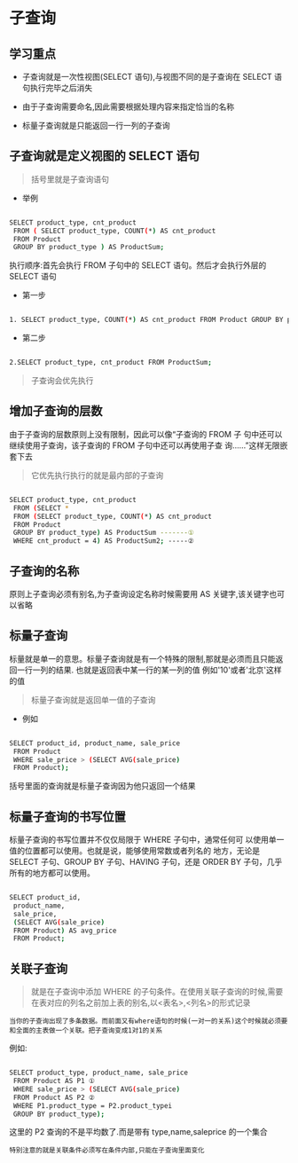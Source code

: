 # 子查询

## 学习重点

- 子查询就是一次性视图(SELECT 语句),与视图不同的是子查询在 SELECT 语句执行完毕之后消失

- 由于子查询需要命名,因此需要根据处理内容来指定恰当的名称

- 标量子查询就是只能返回一行一列的子查询

## 子查询就是定义视图的 SELECT 语句

> 括号里就是子查询语句

- 举例

```bash

SELECT product_type, cnt_product
 FROM ( SELECT product_type, COUNT(*) AS cnt_product
 FROM Product
 GROUP BY product_type ) AS ProductSum;

```

执行顺序:首先会执行 FROM 子句中的 SELECT 语句。然后才会执行外层的 SELECT 语句

- 第一步

```bash

1. SELECT product_type, COUNT(*) AS cnt_product FROM Product GROUP BY product_type

```

- 第二步

```bash

2.SELECT product_type, cnt_product FROM ProductSum;

```

> 子查询会优先执行

## 增加子查询的层数

由于子查询的层数原则上没有限制，因此可以像“子查询的 FROM 子
句中还可以继续使用子查询，该子查询的 FROM 子句中还可以再使用子查
询……”这样无限嵌套下去

> 它优先执行执行的就是最内部的子查询

```bash

SELECT product_type, cnt_product
 FROM (SELECT *
 FROM (SELECT product_type, COUNT(*) AS cnt_product
 FROM Product
 GROUP BY product_type) AS ProductSum -------①
 WHERE cnt_product = 4) AS ProductSum2; -----②

```

## 子查询的名称

原则上子查询必须有别名,为子查询设定名称时候需要用 AS 关键字,该关键字也可以省略

## 标量子查询

标量就是单一的意思。标量子查询就是有一个特殊的限制,那就是必须而且只能返回一行一列的结果.
也就是返回表中某一行的某一列的值 例如'10'或者'北京'这样的值

> 标量子查询就是返回单一值的子查询

- 例如

```bash

SELECT product_id, product_name, sale_price
 FROM Product
 WHERE sale_price > (SELECT AVG(sale_price)
 FROM Product);

```

括号里面的查询就是标量子查询因为他只返回一个结果

## 标量子查询的书写位置

标量子查询的书写位置并不仅仅局限于 WHERE 子句中，通常任何可
以使用单一值的位置都可以使用。也就是说，能够使用常数或者列名的
地方，无论是 SELECT 子句、GROUP BY 子句、HAVING 子句，还是
ORDER BY 子句，几乎所有的地方都可以使用。

```bash

SELECT product_id,
 product_name,
 sale_price,
 (SELECT AVG(sale_price)
 FROM Product) AS avg_price
 FROM Product;

```

## 关联子查询

> 就是在子查询中添加 WHERE 的子句条件。在使用关联子查询的时候,需要在表对应的列名之前加上表的别名,以<表名>,<列名>的形式记录

`当你的子查询出现了多条数据。而前面又有where语句的时候(一对一的关系)这个时候就必须要和全面的主表做一个关联。把子查询变成1对1的关系`

例如:

```bash

SELECT product_type, product_name, sale_price
 FROM Product AS P1 ①
 WHERE sale_price > (SELECT AVG(sale_price)
 FROM Product AS P2 ②
 WHERE P1.product_type = P2.product_typei
 GROUP BY product_type);

```

这里的 P2 查询的不是平均数了.而是带有 type,name,saleprice 的一个集合

`特别注意的就是关联条件必须写在条件内部,只能在子查询里面变化`
